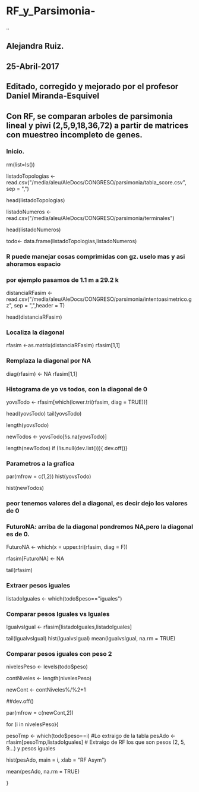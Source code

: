 # RF_y_Parsimonia-
..
## Alejandra Ruiz.
## 25-Abril-2017
## Editado, corregido y mejorado por el profesor Daniel Miranda-Esquivel
## Con RF, se comparan arboles de parsimonia lineal y piwi (2,5,9,18,36,72) a partir de matrices con muestreo incompleto de genes.    

### Inicio. 
rm(list=ls())

listadoTopologias <- read.csv("/media/aleu/AleDocs/CONGRESO/parsimonia/tabla_score.csv", sep = ",")

head(listadoTopologias)

listadoNumeros <- read.csv("/media/aleu/AleDocs/CONGRESO/parsimonia/terminales")

head(listadoNumeros)

todo<- data.frame(listadoTopologias,listadoNumeros)

### R puede manejar cosas comprimidas con gz. uselo mas y asi ahoramos espacio
### por ejemplo pasamos de 1.1 m a 29.2 k

distanciaRFasim <- read.csv("/media/aleu/AleDocs/CONGRESO/parsimonia/intentoasimetrico.gz", sep = ",",header = T)

head(distanciaRFasim)

### Localiza la diagonal 

rfasim <-as.matrix(distanciaRFasim)
rfasim[1,1]

### Remplaza la diagonal por NA

diag(rfasim) <-  NA
rfasim[1,1]

### Histograma de yo vs todos, con la diagonal de 0 

yovsTodo <- rfasim[which(lower.tri(rfasim, diag = TRUE))]

head(yovsTodo)
tail(yovsTodo)

length(yovsTodo)

newTodos <- yovsTodo[!is.na(yovsTodo)] 

length(newTodos)
if (!is.null(dev.list())){
  dev.off()}

### Parametros a la grafica 
par(mfrow = c(1,2))
hist(yovsTodo)

hist(newTodos)

### peor tenemos valores del a diagonal, es decir dejo los valores de 0 

### FuturoNA: arriba de la diagonal pondremos NA,pero la diagonal es de 0.  

FuturoNA <- which(x = upper.tri(rfasim, diag = F))

rfasim[FuturoNA] <- NA

tail(rfasim)

### Extraer pesos iguales 

listadoIguales <- which(todo$peso=="iguales")

### Comparar pesos Iguales vs Iguales

IgualvsIgual <- rfasim[listadoIguales,listadoIguales]

tail(IgualvsIgual)
hist(IgualvsIgual)
mean(IgualvsIgual,
     na.rm = TRUE)

### Comparar pesos iguales con peso 2 

nivelesPeso <- levels(todo$peso)

contNiveles  <- length(nivelesPeso)

newCont <- contNiveles%/%2+1

##dev.off()

par(mfrow = c(newCont,2))

for (i in nivelesPeso){

pesoTmp <- which(todo$peso==i)                    #Lo extraigo de la tabla
pesAdo <- rfasim[pesoTmp,listadoIguales]          # Extraigo de RF los que son pesos (2, 5, 9...) y pesos iguales

hist(pesAdo, main = i, xlab = "RF Asym")

mean(pesAdo,
     na.rm = TRUE)

}

